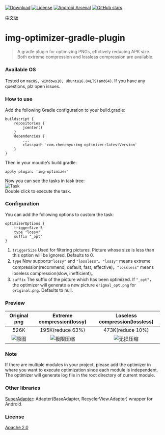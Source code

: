 [![Download](https://api.bintray.com/packages/chenenyu/maven/img-optimizer/images/download.svg)](https://bintray.com/chenenyu/maven/img-optimizer/_latestVersion) [![License](https://img.shields.io/badge/License-Apache%202.0-orange.svg)](http://www.apache.org/licenses/LICENSE-2.0.html) [![Android Arsenal](https://img.shields.io/badge/Android%20Arsenal-img--optimizer--gradle--plugin-green.svg?style=true)](https://android-arsenal.com/details/1/3863) [![GitHub stars](https://img.shields.io/github/stars/chenenyu/img-optimizer-gradle-plugin.svg)](https://github.com/chenenyu/img-optimizer-gradle-plugin/stargazers)

[中文版](README-zh-rCN.md)

# img-optimizer-gradle-plugin

>A gradle plugin for optimizing PNGs, effctively reducing APK size. Both extreme compression and lossless compression are available.

### Available OS

Tested on `macOS`、`windows10`、`Ubuntu16.04LTS(amd64)`. If you have any questions, plz open issues.

### How to use

Add the following Gradle configuration to your build.gradle: 

```
buildscript {
    repositories {
        jcenter()
    }
    dependencies {
        ...
		classpath 'com.chenenyu:img-optimizer:latestVersion'
    }
}
```  

Then in your moudle's build.gradle:  

`apply plugin: 'img-optimizer'`  

Now you can see the tasks in task tree:  
![Task](arts/task.png)  
Double click to execute the task.

### Configuration

You can add the following options to custom the task:   

```
optimizerOptions {
    triggerSize 5
    type "lossy"
    suffix "_opt"
}
```  

1. `triggerSize` Used for filtering pictures. Picture whose size is less than this option will be ignored. Defaults to 0.
2. `type` Now supports`"lossy"` and `"lossless"`。`"lossy"` means extreme compression(recommend, default, fast, effective)，`"lossless"` means loseless compression(slow, inefficient)。
3. `suffix` The suffix of the picture which has been optimized. If `"_opt"`，the optimizer will generate a new picture `orignal_opt.png` for `original.png`. Defaults to null.

### Preview

|Original png|Extreme compression(lossy)|Loseless compression(lossless)|
|:---:|:---:|:---:|
|526K|195K(reduce 63%)|473K(reduce 10%)|
|![原图](arts/lenna.png)|![极限压缩](arts/lenna_lossy.png)|![无损压缩](arts/lenna_lossless.png)|

### Note

If there are multiple modules in your project, please add the optimizer in where you want to execute optimization since each module is independent. The optimizer will generate log file in the root directory of current module.

### Other libraries

[SuperAdapter](https://github.com/byteam/SuperAdapter): Adapter(BaseAdapter, RecyclerView.Adapter) wrapper for Android.

### License

[Apache 2.0](http://www.apache.org/licenses/LICENSE-2.0.html)
